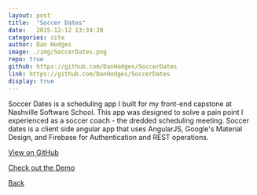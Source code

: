 ```yaml
---
layout: post
title:  "Soccer Dates"
date:   2015-12-12 13:34:20
categories: site
author: Dan Hodges
image: ./img/SoccerDates.png
repo: true
github: https://github.com/DanHodges/SoccerDates
link: https://github.com/DanHodges/SoccerDates
display: true
---
```

Soccer Dates is a scheduling app I built for my front-end capstone at Nashville Software School. This app was designed to solve a pain point I experienced as a soccer coach - the dredded scheduling meeting. 
Soccer dates is a client side angular app that uses AngularJS, Google's Material Design, and Firebase for Authentication and REST operations.

<a href="https://github.com/DanHodges/SoccerDates/" target="_blank">View on GitHub</a>

<a href="https://soccerdates.firebaseapp.com/#/" target="_blank">Check out the Demo</a>

<a href="http://www.dan-hodges.com">Back</a>